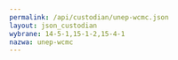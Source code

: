 ```yaml
---
permalink: /api/custodian/unep-wcmc.json
layout: json_custodian
wybrane: 14-5-1,15-1-2,15-4-1
nazwa: unep-wcmc
---
```

